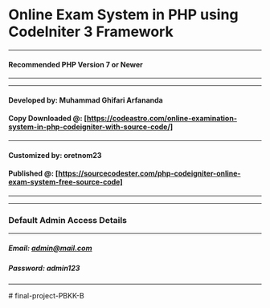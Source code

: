 # Online Exam System in PHP using CodeIniter 3 Framework
-----------------------------------------------------
#### Recommended PHP Version 7 or Newer
-----------------------------------------------------


-----------------------------------------------------
#### Developed by: Muhammad Ghifari Arfananda
#### Copy Downloaded @: [https://codeastro.com/online-examination-system-in-php-codeigniter-with-source-code/]
-----------------------------------------------------
#### Customized by: oretnom23
#### Published @: [https://sourcecodester.com/php-codeigniter-online-exam-system-free-source-code]
-----------------------------------------------------


-----------------------------------------------------
### Default Admin Access Details
-----------------------------------------------------
##### Email: admin@mail.com
##### Password: admin123
-----------------------------------------------------
#   f i n a l - p r o j e c t - P B K K - B  
 